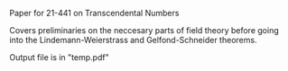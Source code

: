 Paper for 21-441 on Transcendental Numbers

Covers preliminaries on the neccesary parts of field theory before going into the Lindemann-Weierstrass and Gelfond-Schneider theorems.

Output file is in "temp.pdf"
